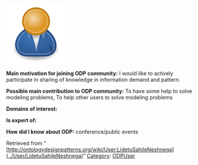 [![Image:ODPUser.png](../images/a/a6/ODPUser.png)](../Image/ODPUser.png "Image:ODPUser.png")




  





__Main motivation for joining ODP community:__ I would like to actively participate in sharing of knowledge in information demand and pattern.


__Possible main contribution to ODP community:__ To have some help to solve modeling problems, To help other users to solve modeling problems


__Domains of interest:__


  



__Is expert of:__


  

__How did I know about ODP:__ conference/public events






Retrieved from "[http://ontologydesignpatterns.org/wiki/User:LidetuSahileNeshnega](../User/LidetuSahileNeshnega)"
 [Category](http://ontologydesignpatterns.org/wiki/Special:Categories "Special:Categories"): [ODPUser](../Category/ODPUser "Category:ODPUser")